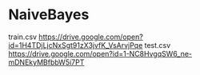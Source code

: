 # NaiveBayes

train.csv https://drive.google.com/open?id=1H4TDjLjcNxSgt91zX3jvfK_VsArvjPqe
test.csv https://drive.google.com/open?id=1-NC8HvgqSW6_ne-mDNEkyMBfbbW5i7PT
